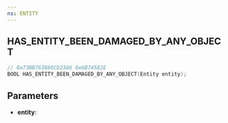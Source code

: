 ```yaml
---
ns: ENTITY
---
```

## HAS_ENTITY_BEEN_DAMAGED_BY_ANY_OBJECT

```c
// 0x73BB763880CD23A6 0x6B74582E
BOOL HAS_ENTITY_BEEN_DAMAGED_BY_ANY_OBJECT(Entity entity);
```

## Parameters
* **entity**:
